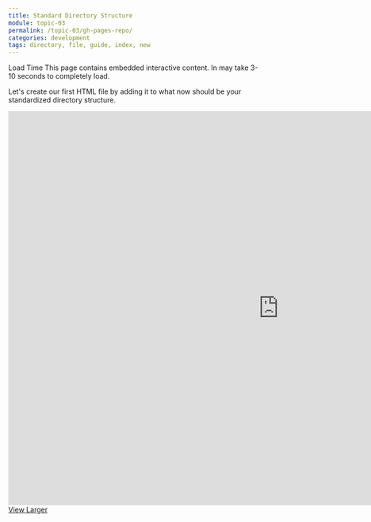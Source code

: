 ```yaml
---
title: Standard Directory Structure
module: topic-03
permalink: /topic-03/gh-pages-repo/
categories: development
tags: directory, file, guide, index, new
---
```


<div class="divider-heading"></div>

<span class="label label-warning">Load Time</span> This page contains embedded interactive content. In may take 3-10 seconds to completely load.

Let's create our first HTML file by adding it to what now should be your standardized directory structure.

<iframe src="https://h5p.org/h5p/embed/424017" width="1090" height="794" frameborder="0" allowfullscreen="allowfullscreen"></iframe>
<a href="https://h5p.org/node/424017" class="btn btn-default btn-xs" target="_blank">View Larger</a>
